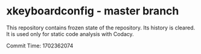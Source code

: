 # xkeyboardconfig - master branch

This repository contains frozen state of the repository.
Its history is cleared. It is used only for static code
analysis with Codacy.

Commit Time: 1702362074